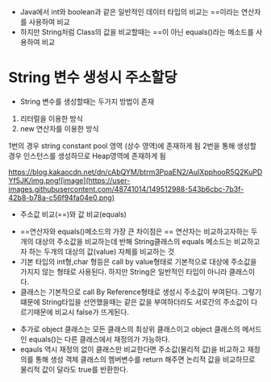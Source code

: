 - Java에서 int와 boolean과 같은 일반적인 데이터 타입의 비교는 ==이라는 연산자를 사용하여 비교
- 하지만 String처럼 Class의 값을 비교할때는 ==이 아닌 equals()라는 메소드를 사용하여 비교


# String 변수 생성시 주소할당
* String 변수를 생성할때는 두가지 방법이 존재

1. 리터럴을 이용한 방식
2. new 연산자를 이용한 방식

1번의 경우 string constant pool 영역 (상수 영역)에 존재하게 됨 2번을 통해 생성할 경우 인스턴스를 생성하므로 Heap영역에 존재하게 됨

https://blog.kakaocdn.net/dn/cAbQYM/btrm3PpaEN2/AuIXpphooR5Q2KuPDYf5JK/img.png![image](https://user-images.githubusercontent.com/48741014/149512988-543b6cbc-7b3f-42b8-b78a-c56f94fa04e0.png)


* 주소값 비교(==)와 값 비교(equals)
- ==연산자와 equals()메소드의 가장 큰 차이점은 == 연산자는 비교하고자하는 두개의 대상의 주소값을 비교하는데 반해 String클래스의 equals 메소드는 비교하고자 하는 두개의 대상의 값(value) 자체를 비교하는 것
- 기본 타입의 int형,char 형등은 call by value형태로 기본적으로 대상에 주소값을 가지지 않는 형태로 사용된다. 하지만 String은 일반적인 타입이 아니라 클래스이다.
- 클래스는 기본적으로 call By Reference형태로 생성시 주소값이 부여된다. 그렇기 떄문에 String타입을 선언했을때는 같은 값을 부여하더라도 서로간의 주소값이 다르기때문에 비교시 false가 뜨게된다.

* 추가로 object 클래스는 모든 클래스의 최상위 클래스이고 object 클래스의 메서드인 equals()는 다른 클래스에서 재정의가 가능하다.
* eqauls 역시 재정의 없이 클래스만 비교한다면 주소값(물리적 값)을 비교하고 재정의를 통해 생성 객체 클래스의 멤버변수를 return 해주면 논리적 값을 비교하므로 물리적 값이 달라도 true를 반환한다.
